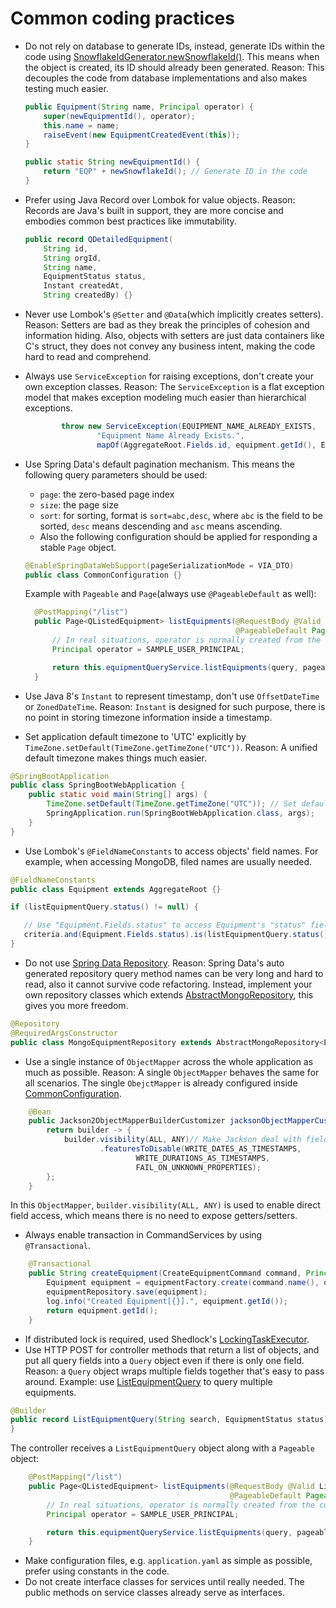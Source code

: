 # Common coding practices

- Do not rely on database to generate IDs, instead, generate IDs within the code
  using [SnowflakeIdGenerator.newSnowflakeId()](../src/main/java/deviceet/common/util/SnowflakeIdGenerator.java). This
  means when the object is created,
  its ID should already been generated. Reason: This decouples the code from database implementations and also makes
  testing much easier.

    ```java
    public Equipment(String name, Principal operator) {
        super(newEquipmentId(), operator);
        this.name = name;
        raiseEvent(new EquipmentCreatedEvent(this));
    }

    public static String newEquipmentId() {
        return "EQP" + newSnowflakeId(); // Generate ID in the code
    }
  ```

- Prefer using Java Record over Lombok for value objects. Reason: Records are Java's built in support, they are more
  concise
  and embodies common best practices like immutability.

    ```java
    public record QDetailedEquipment(
        String id,
        String orgId,
        String name,
        EquipmentStatus status,
        Instant createdAt,
        String createdBy) {}
  ```
- Never use Lombok's `@Setter` and `@Data`(which implicitly creates setters). Reason: Setters are bad as they break the
  principles of cohesion and information hiding. Also, objects with setters are just data containers like C's struct,
  they does not convey any business intent, making the code hard to read and comprehend.
- Always use `ServiceException` for raising exceptions, don't create your own exception classes. Reason: The
  `ServiceException` is a flat exception model that makes exception modeling much easier than hierarchical exceptions.

  ```java
          throw new ServiceException(EQUIPMENT_NAME_ALREADY_EXISTS,
                  "Equipment Name Already Exists.",
                  mapOf(AggregateRoot.Fields.id, equipment.getId(), Equipment.Fields.name, newName));
  ```

- Use Spring Data's default pagination mechanism. This means the following query parameters should be used:
    - `page`: the zero-based page index
    - `size`: the page size
    - `sort`: for sorting, format is `sort=abc,desc`, where `abc` is the field to be sorted, `desc` means descending and
      `asc` means ascending.
    - Also the following configuration should be applied for responding a stable `Page` object.

  ```java
  @EnableSpringDataWebSupport(pageSerializationMode = VIA_DTO)
  public class CommonConfiguration {}
  ```
  Example with `Pageable` and `Page`(always use `@PageableDefault` as well):
  ```java
    @PostMapping("/list")
    public Page<QListedEquipment> listEquipments(@RequestBody @Valid ListEquipmentQuery query,
                                                 @PageableDefault Pageable pageable) {
        // In real situations, operator is normally created from the current user in context, such as Spring Security's SecurityContextHolder
        Principal operator = SAMPLE_USER_PRINCIPAL;

        return this.equipmentQueryService.listEquipments(query, pageable, operator);
    }
  ```

- Use Java 8's `Instant` to represent timestamp, don't use `OffsetDateTime` or `ZonedDateTime`. Reason: `Instant` is
  designed for such purpose, there is no point in storing timezone information inside a timestamp.
- Set application default timezone to 'UTC' explicitly by `TimeZone.setDefault(TimeZone.getTimeZone("UTC"))`. Reason: A
  unified default timezone makes things much easier.

```java
@SpringBootApplication
public class SpringBootWebApplication {
    public static void main(String[] args) {
        TimeZone.setDefault(TimeZone.getTimeZone("UTC")); // Set default timezone to 'UTC'
        SpringApplication.run(SpringBootWebApplication.class, args);
    }
}
```

- Use Lombok's `@FieldNameConstants` to access objects' field names. For example, when accessing MongoDB, filed names
  are usually needed.

```java
@FieldNameConstants
public class Equipment extends AggregateRoot {}
```

```java
if (listEquipmentQuery.status() != null) {

   // Use "Equipment.Fields.status" to access Equipment's "status" field
   criteria.and(Equipment.Fields.status).is(listEquipmentQuery.status());
}
```

- Do not
  use [Spring Data Repository](https://docs.spring.io/spring-data/commons/reference/repositories/query-methods-details.html).
  Reason: Spring Data's auto generated repository query method names can be very long and hard to read, also it cannot
  survive code refactoring. Instead, implement your own repository classes which
  extends [AbstractMongoRepository](../src/main/java/deviceet/common/infrastructure/AbstractMongoRepository.java), this
  gives you more freedom.

```java
@Repository
@RequiredArgsConstructor
public class MongoEquipmentRepository extends AbstractMongoRepository<Equipment> implements EquipmentRepository {}
```

- Use a single instance of `ObjectMapper` across the whole application as much as possible. Reason: A single
  `ObjectMapper` behaves
  the same for all scenarios. The single `ObejctMapper` is already configured
  inside [CommonConfiguration](../src/main/java/deviceet/common/configuration/CommonConfiguration.java).

```java
    @Bean
    public Jackson2ObjectMapperBuilderCustomizer jacksonObjectMapperCustomizer() {
        return builder -> {
            builder.visibility(ALL, ANY)// Make Jackson deal with fields directly without needing setter/getters
                    .featuresToDisable(WRITE_DATES_AS_TIMESTAMPS,
                            WRITE_DURATIONS_AS_TIMESTAMPS,
                            FAIL_ON_UNKNOWN_PROPERTIES);
        };
    }
```

In this `ObjectMapper`, `builder.visibility(ALL, ANY)` is used to enable direct field access, which means there is no
need to
expose getters/setters.

- Always enable transaction in CommandServices by using `@Transactional`.

```java
    @Transactional
    public String createEquipment(CreateEquipmentCommand command, Principal operator) {
        Equipment equipment = equipmentFactory.create(command.name(), operator);
        equipmentRepository.save(equipment);
        log.info("Created Equipment[{}].", equipment.getId());
        return equipment.getId();
    }
```

- If distributed lock is required, used
  Shedlock's [LockingTaskExecutor](../src/main/java/deviceet/common/configuration/DistributedLockConfiguration.java).
- Use HTTP POST for controller methods that return a list of objects, and put all query fields into a `Query` object
  even if there is only one field. Reason: a `Query` object wraps multiple fields together that's easy to pass around.
  Example: use [ListEquipmentQuery](../src/test/java/deviceet/sample/equipment/query/ListEquipmentQuery.java) to query
  multiple equipments.

```java
@Builder
public record ListEquipmentQuery(String search, EquipmentStatus status) {
}
```

The controller receives a `ListEquipmentQuery` object along with a `Pageable` object:

```java
    @PostMapping("/list")
    public Page<QListedEquipment> listEquipments(@RequestBody @Valid ListEquipmentQuery query,
                                                 @PageableDefault Pageable pageable) {
        // In real situations, operator is normally created from the current user in context, such as Spring Security's SecurityContextHolder
        Principal operator = SAMPLE_USER_PRINCIPAL;

        return this.equipmentQueryService.listEquipments(query, pageable, operator);
    }
```

- Make configuration files, e.g. `application.yaml` as simple as possible, prefer using constants in the code.
- Do not create interface classes for services until really needed. The public methods on service classes already serve
  as interfaces.